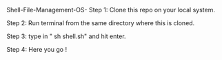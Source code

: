 Shell-File-Management-OS-
Step 1: Clone this repo on your local system.

Step 2: Run terminal from the same directory where this is cloned.

Step 3: type in " sh shell.sh" and hit enter.

Step 4: Here you go !